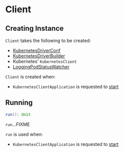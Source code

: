 # Client

## Creating Instance

`Client` takes the following to be created:

* <span id="conf"> [KubernetesDriverConf](KubernetesDriverConf.md)
* <span id="builder"> [KubernetesDriverBuilder](KubernetesDriverBuilder.md)
* <span id="kubernetesClient"> Kubernetes' `KubernetesClient`
* <span id="watcher"> [LoggingPodStatusWatcher](LoggingPodStatusWatcher.md)

`Client` is created when:

* `KubernetesClientApplication` is requested to [start](KubernetesClientApplication.md#start)

## <span id="run"> Running

```scala
run(): Unit
```

`run`...FIXME

`run` is used when:

* `KubernetesClientApplication` is requested to [start](KubernetesClientApplication.md#start)
